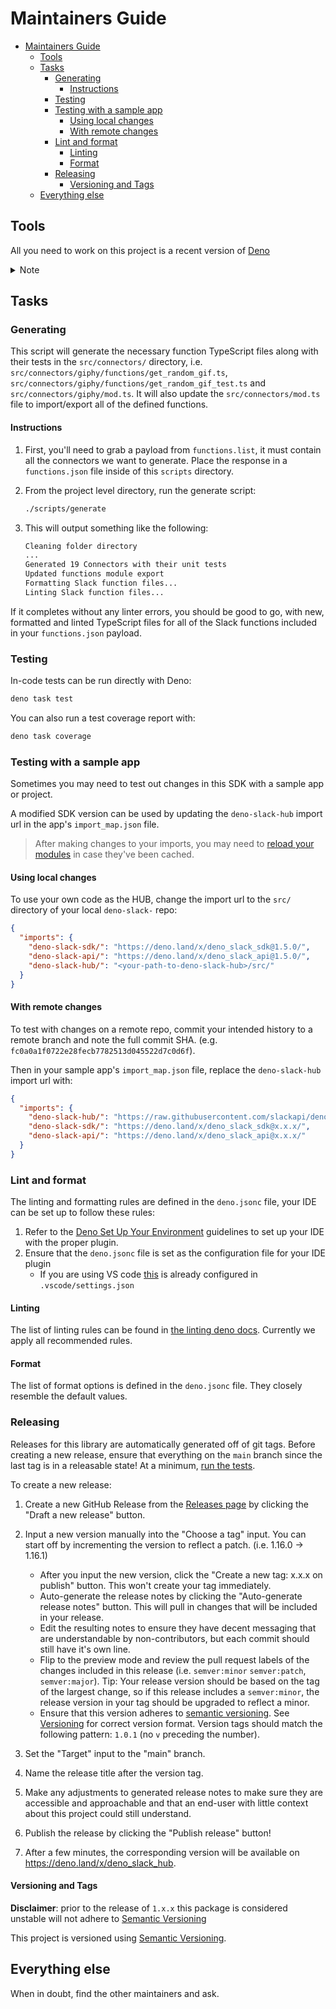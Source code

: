 # Maintainers Guide

- [Maintainers Guide](#maintainers-guide)
  - [Tools](#tools)
  - [Tasks](#tasks)
    - [Generating](#generating)
      - [Instructions](#instructions)
    - [Testing](#testing)
    - [Testing with a sample app](#testing-with-a-sample-app)
      - [Using local changes](#using-local-changes)
      - [With remote changes](#with-remote-changes)
    - [Lint and format](#lint-and-format)
      - [Linting](#linting)
      - [Format](#format)
    - [Releasing](#releasing)
      - [Versioning and Tags](#versioning-and-tags)
  - [Everything else](#everything-else)

## Tools

All you need to work on this project is a recent version of
[Deno](https://deno.land/)

<details>
  <summary>Note</summary>

- You can set up shell completion by following the
  [Shell Completion](https://deno.land/manual/getting_started/setup_your_environment#shell-completions)
  guidelines.

</details>

## Tasks

### Generating

This script will generate the necessary function TypeScript files along with
their tests in the `src/connectors/` directory, i.e.
`src/connectors/giphy/functions/get_random_gif.ts`,
`src/connectors/giphy/functions/get_random_gif_test.ts` and
`src/connectors/giphy/mod.ts`. It will also update the `src/connectors/mod.ts`
file to import/export all of the defined functions.

#### Instructions

1. First, you'll need to grab a payload from `functions.list`, it must contain
   all the connectors we want to generate. Place the response in a
   `functions.json` file inside of this `scripts` directory.

2. From the project level directory, run the generate script:

   ```sh
   ./scripts/generate
   ```

3. This will output something like the following:

   ```txt
   Cleaning folder directory
   ...
   Generated 19 Connectors with their unit tests
   Updated functions module export
   Formatting Slack function files...
   Linting Slack function files...
   ```

If it completes without any linter errors, you should be good to go, with new,
formatted and linted TypeScript files for all of the Slack functions included in
your `functions.json` payload.

### Testing

In-code tests can be run directly with Deno:

```zsh
deno task test
```

You can also run a test coverage report with:

```zsh
deno task coverage
```

### Testing with a sample app

Sometimes you may need to test out changes in this SDK with a sample app or
project.

A modified SDK version can be used by updating the `deno-slack-hub` import url
in the app's `import_map.json` file.

> After making changes to your imports, you may need to
> [reload your modules](https://deno.land/manual@v1.29.1/basics/modules/reloading_modules)
> in case they've been cached.

#### Using local changes

To use your own code as the HUB, change the import url to the `src/` directory
of your local `deno-slack-` repo:

```json
{
  "imports": {
    "deno-slack-sdk/": "https://deno.land/x/deno_slack_sdk@1.5.0/",
    "deno-slack-api/": "https://deno.land/x/deno_slack_api@1.5.0/",
    "deno-slack-hub/": "<your-path-to-deno-slack-hub>/src/"
  }
}
```

#### With remote changes

To test with changes on a remote repo, commit your intended history to a remote
branch and note the full commit SHA. (e.g.
`fc0a0a1f0722e28fecb7782513d045522d7c0d6f`).

Then in your sample app's `import_map.json` file, replace the `deno-slack-hub`
import url with:

```json
{
  "imports": {
    "deno-slack-hub/": "https://raw.githubusercontent.com/slackapi/deno-slack-hub/<commit-SHA-goes-here>/src/",
    "deno-slack-sdk/": "https://deno.land/x/deno_slack_sdk@x.x.x/",
    "deno-slack-api/": "https://deno.land/x/deno_slack_api@x.x.x/"
  }
}
```

### Lint and format

The linting and formatting rules are defined in the `deno.jsonc` file, your IDE
can be set up to follow these rules:

1. Refer to the
   [Deno Set Up Your Environment](https://deno.land/manual/getting_started/setup_your_environment)
   guidelines to set up your IDE with the proper plugin.
2. Ensure that the `deno.jsonc` file is set as the configuration file for your
   IDE plugin
   - If you are using VS code
     [this](https://deno.land/manual/references/vscode_deno#using-a-configuration-file)
     is already configured in `.vscode/settings.json`

#### Linting

The list of linting rules can be found in
[the linting deno docs](https://lint.deno.land/). Currently we apply all
recommended rules.

#### Format

The list of format options is defined in the `deno.jsonc` file. They closely
resemble the default values.

### Releasing

Releases for this library are automatically generated off of git tags. Before
creating a new release, ensure that everything on the `main` branch since the
last tag is in a releasable state! At a minimum, [run the tests](#testing).

To create a new release:

1. Create a new GitHub Release from the
   [Releases page](https://github.com/slackapi/deno-slack-hub/releases) by
   clicking the "Draft a new release" button.
2. Input a new version manually into the "Choose a tag" input. You can start off
   by incrementing the version to reflect a patch. (i.e. 1.16.0 -> 1.16.1)

   - After you input the new version, click the "Create a new tag: x.x.x on
     publish" button. This won't create your tag immediately.
   - Auto-generate the release notes by clicking the "Auto-generate release
     notes" button. This will pull in changes that will be included in your
     release.
   - Edit the resulting notes to ensure they have decent messaging that are
     understandable by non-contributors, but each commit should still have it's
     own line.
   - Flip to the preview mode and review the pull request labels of the changes
     included in this release (i.e. `semver:minor` `semver:patch`,
     `semver:major`). Tip: Your release version should be based on the tag of
     the largest change, so if this release includes a `semver:minor`, the
     release version in your tag should be upgraded to reflect a minor.
   - Ensure that this version adheres to [semantic versioning][semver]. See
     [Versioning](#versioning-and-tags) for correct version format. Version tags
     should match the following pattern: `1.0.1` (no `v` preceding the number).

3. Set the "Target" input to the "main" branch.
4. Name the release title after the version tag.
5. Make any adjustments to generated release notes to make sure they are
   accessible and approachable and that an end-user with little context about
   this project could still understand.
6. Publish the release by clicking the "Publish release" button!
7. After a few minutes, the corresponding version will be available on
   <https://deno.land/x/deno_slack_hub>.

#### Versioning and Tags

**Disclaimer**: prior to the release of `1.x.x` this package is considered unstable will not adhere to
[Semantic Versioning][semver]

This project is versioned using [Semantic Versioning][semver].

## Everything else

When in doubt, find the other maintainers and ask.

[semver]: http://semver.org/
